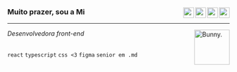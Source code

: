 <div>
  <a href="https://dev.to/milenaemmert"><img src="https://cdn.discordapp.com/attachments/904892540409503866/1045010947992989806/dev.png" align="right" width='24'></a>
  <a href="https://www.linkedin.com/in/milenaemmert/" align="right"><img src="https://cdn.discordapp.com/attachments/904892540409503866/1045010939193344050/in.png" align="right" width='24'></a>
  <a href="https://www.youtube.com/@milenaemmert" align="right"><img src="https://cdn.discordapp.com/attachments/904892540409503866/1045010929059901480/yt.png" align="right" width='24'></a>
  <a href="https://cutt.ly/revisao-js-html-css" align="right"><img src="https://cdn.discordapp.com/attachments/904892540409503866/1045010952858382376/notion.png" align="right" width='24'></a>
  
  <h3> Muito prazer, sou a Mi</h3>
  <hr>
<a href="#" title="Um coelho fofo analisando teu código e te julgando."><img src="https://user-images.githubusercontent.com/87506547/203601477-4fb62f1c-4d78-4c93-a1af-b70dd470a05d.png" align="right" alt="Bunny." width="80"></a>
<div align="left">
  <i>Desenvolvedora front-end</i><br><br>
  
 `react` `typescript` `css <3` `figma` `senior em .md`
</div>
</div>







